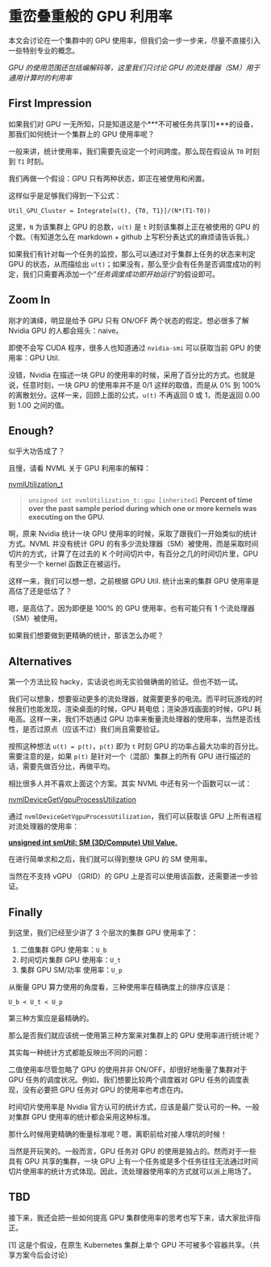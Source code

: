 # 重峦叠重般的 GPU 利用率

本文会讨论在一个集群中的 GPU 使用率，但我们会一步一步来，尽量不直接引入一些特别专业的概念。

*GPU 的使用范围还包括编解码等，这里我们只讨论 GPU 的流处理器（SM）用于通用计算时的利用率*

## First Impression

如果我们对 GPU 一无所知，只是知道这是个***不可被任务共享[1]***的设备，那我们如何统计一个集群上的 GPU 使用率呢？

一般来讲，统计使用率，我们需要先设定一个时间跨度。那么现在假设从 `T0` 时刻到 `T1` 时刻。

我们再做一个假设：GPU 只有两种状态，即正在被使用和闲置。

这样似乎是足够我们得到一下公式：

`Util_GPU_Cluster = Integrate[u(t), {T0, T1}]/(N*(T1-T0))`

这里，`N` 为该集群上 GPU 的总数，`u(t)` 是 `t` 时刻该集群上正在被使用的 GPU 的个数。（有知道怎么在 markdown + github 上写积分表达式的麻烦请告诉我。）

如果我们有针对每一个任务的监控，那么可以通过对于集群上任务的状态来判定 GPU 的状态，从而描绘出 `u(t)`；如果没有，那么至少会有任务是否调度成功的判定，我们只需要再添加一个”*任务调度成功即开始运行*“的假设即可。

## Zoom In

刚才的演绎，明显是给予 GPU 只有 ON/OFF 两个状态的假定。想必很多了解 Nvidia GPU 的人都会摇头：naive。

即使不会写 CUDA 程序，很多人也知道通过 `nvidia-smi` 可以获取当前 GPU 的使用率：GPU Util.

没错，Nvidia 在描述一块 GPU 的使用率的时候，采用了百分比的方式。也就是说，任意时刻，一块 GPU 的使用率并不是 0/1 这样的取值，而是从 0% 到 100% 的离散划分。这样一来，回顾上面的公式，`u(t)` 不再返回 0 或 1，而是返回 0.00 到 1.00 之间的值。 

## Enough?

似乎大功告成了？

且慢，请看 NVML 关于 GPU 利用率的解释：

[nvmlUtilization_t](https://docs.nvidia.com/deploy/nvml-api/structnvmlUtilization__t.html#structnvmlUtilization__t)

> `unsigned int nvmlUtilization_t::gpu [inherited]`
> **Percent of time over the past sample period during which one or more kernels was executing on the GPU.**

啊，原来 Nvidia 统计一块 GPU 使用率的时候，采取了跟我们一开始类似的统计方式。NVML 并没有统计 GPU 的有多少流处理器（SM）被使用，而是采取时间切片的方式，计算了在过去的 K 个时间切片中，有百分之几的时间切片里，GPU 有至少一个 kernel 函数正在被运行。

这样一来，我们可以想一想，之前根据 GPU Util. 统计出来的集群 GPU 使用率是高估了还是低估了？

嗯，是高估了。因为即便是 100% 的 GPU 使用率，也有可能只有 1 个流处理器（SM）被使用。

如果我们想要做到更精确的统计，那该怎么办呢？

## Alternatives

第一个方法比较 hacky，实话说也尚无实验做确凿的验证。但也不妨一试。

我们可以想象，想要驱动更多的流处理器，就需要更多的电流。而平时玩游戏的时候我们也能发现，渲染桌面的时候，GPU 耗电低；渲染游戏画面的时候，GPU 耗电高。这样一来，我们不妨通过 GPU 功率来衡量流处理器的使用率，当然是否线性，是否过原点（应该不过）我们尚且需要验证。

按照这种想法 `u(t) = p(t)`，`p(t)` 即为 `t` 时刻 GPU 的功率占最大功率的百分比。需要注意的是，如果 `p(t)` 是针对一个（混部）集群上的所有 GPU 进行描述的话，需要先做百分比，再做平均。

相比很多人并不喜欢上面这个方案。其实 NVML 中还有另一个函数可以一试：

[nvmlDeviceGetVgpuProcessUtilization](https://docs.nvidia.com/deploy/nvml-api/group__nvmlUtil.html#group__nvmlUtil_1gded837e47351b26f958aa083f8d004ff)

通过 `nvmlDeviceGetVgpuProcessUtilization`，我们可以获取该 GPU 上所有进程对流处理器的使用率：

[**unsigned int smUtil: SM (3D/Compute) Util Value.**](https://docs.nvidia.com/deploy/nvml-api/structnvmlVgpuProcessUtilizationSample__t.html#structnvmlVgpuProcessUtilizationSample__t)

在进行简单求和之后，我们就可以得到整块 GPU 的 SM 使用率。

当然在不支持 vGPU （GRID）的 GPU 上是否可以使用该函数，还需要进一步验证。

## Finally

到这里，我们已经至少讲了 3 个层次的集群 GPU 使用率了：

1. 二值集群 GPU 使用率：`U_b`
2. 时间切片集群 GPU 使用率：`U_t`
3. 集群 GPU SM/功率 使用率：`U_p`

从衡量 GPU 算力使用的角度看，三种使用率在精确度上的排序应该是：

`U_b < U_t < U_p`

第三种方案应是最精确的。

那么是否我们就应该统一使用第三种方案来对集群上的 GPU 使用率进行统计呢？

其实每一种统计方式都能反映出不同的问题：

二值使用率尽管忽略了 GPU 的使用并非 ON/OFF，却很好地衡量了集群对于 GPU 任务的调度状况。例如，我们想要比较两个调度器对 GPU 任务的调度表现，没有必要把 GPU 任务对 GPU 的使用率也考虑在内。

时间切片使用率是 Nvidia 官方认可的统计方式，应该是最广受认可的一种。一般对集群 GPU 使用率的统计都会采用这种标准。

那什么时候用更精确的衡量标准呢？嗯，离职前给对接人埋坑的时候！

当然是开玩笑的。一般而言，GPU 任务对 GPU 的使用是独占的。然而对于一些具有 GPU 共享的集群，一块 GPU 上有一个任务或是多个任务往往无法通过时间切片使用率的统计方式体现。因此，流处理器使用率的方式就可以派上用场了。

## TBD

接下来，我还会把一些如何提高 GPU 集群使用率的思考也写下来，请大家批评指正。

[1] 这是个假设，在原生 Kubernetes 集群上单个 GPU 不可被多个容器共享。（共享方案今后会讨论）

